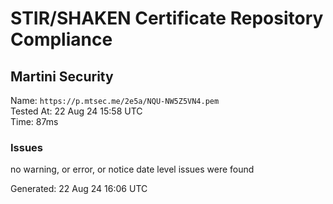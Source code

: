 # STIR/SHAKEN Certificate Repository Compliance

## Martini Security

Name: `https://p.mtsec.me/2e5a/NQU-NW5Z5VN4.pem`\
Tested At: 22 Aug 24 15:58 UTC\
Time: 87ms

### Issues

no warning, or error, or notice date level issues were found

Generated: 22 Aug 24 16:06 UTC